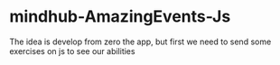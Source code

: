 # mindhub-AmazingEvents-Js
The idea is develop from zero the app, but first we need to send some exercises on js to see our abilities